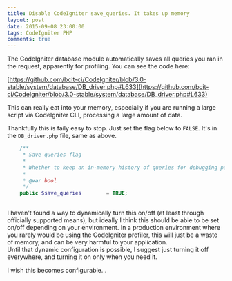 ```yaml
---
title: Disable CodeIgniter save_queries. It takes up memory
layout: post
date: 2015-09-08 23:00:00
tags: CodeIgniter PHP
comments: true
---
```


The CodeIgniter database module automatically saves all queries you ran in the request, apparently for profiling. You can see the code here:  

[https://github.com/bcit-ci/CodeIgniter/blob/3.0-stable/system/database/DB_driver.php#L633](https://github.com/bcit-ci/CodeIgniter/blob/3.0-stable/system/database/DB_driver.php#L633)  

This can really eat into your memory, especially if you are running a large script via CodeIgniter CLI, processing a large amount of data.  

Thankfully this is faily easy to stop. Just set the flag below to `FALSE`. It's in the `DB_driver.php` file, same as above.  

```php
	/**
	 * Save queries flag
	 *
	 * Whether to keep an in-memory history of queries for debugging purposes.
	 *
	 * @var	bool
	 */
	public $save_queries		= TRUE;
	
```

I haven't found a way to dynamically turn this on/off (at least through officially supported means), but ideally I think this should be able to be set on/off depending on your environment. In a production environment where you rarely would be using the CodeIgniter profiler, this will just be a waste of memory, and can be very harmful to your application.  
Until that dynamic configuration is possible, I suggest just turning it off everywhere, and turning it on only when you need it.  

I wish this becomes configurable...  



